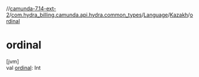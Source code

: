 //[camunda-7.14-ext-2](../../../../index.md)/[com.hydra_billing.camunda.api.hydra.common_types](../../index.md)/[Language](../index.md)/[Kazakh](index.md)/[ordinal](ordinal.md)

# ordinal

[jvm]\
val [ordinal](ordinal.md): Int
